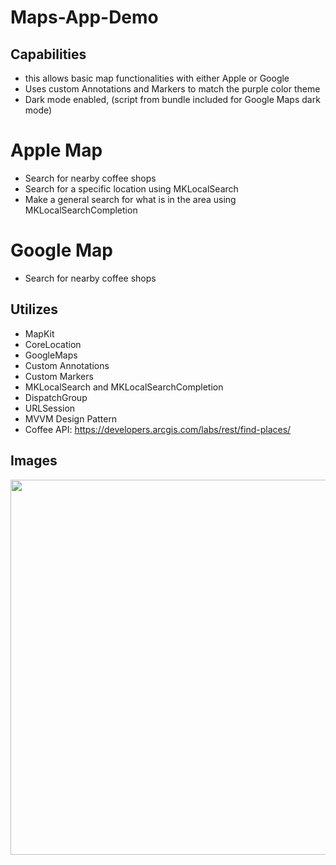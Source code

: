 # Maps-App-Demo

## Capabilities
- this allows basic map functionalities with either Apple or Google
- Uses custom Annotations and Markers to match the purple color theme
- Dark mode enabled, (script from bundle included for Google Maps dark mode)

# Apple Map
- Search for nearby coffee shops
- Search for a specific location using MKLocalSearch
- Make a general search for what is in the area using MKLocalSearchCompletion

# Google Map
- Search for nearby coffee shops

## Utilizes
- MapKit
- CoreLocation
- GoogleMaps
- Custom Annotations
- Custom Markers
- MKLocalSearch and MKLocalSearchCompletion
- DispatchGroup
- URLSession
- MVVM Design Pattern
- Coffee API: https://developers.arcgis.com/labs/rest/find-places/

## Images

<p align="center">
  <img src="https://github.com/colintmurphy/Maps-App-Demo/blob/main/gifs/ezgif.com-gif-maker.gif" height="600" />
</p>

